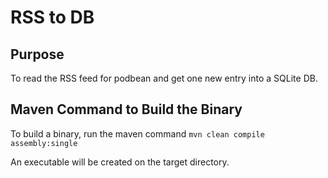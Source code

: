 # RSS to DB

## Purpose

To read the RSS feed for podbean and get one new entry into a SQLite DB.

 
## Maven Command to Build the Binary

To build a binary, run the maven command `mvn clean compile assembly:single`

An executable will be created on the target directory.